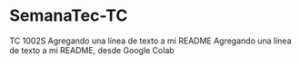 # SemanaTec-TC
TC 1002S 
Agregando una línea de texto a mi README
Agregando una línea de texto a mi README, desde Google Colab
